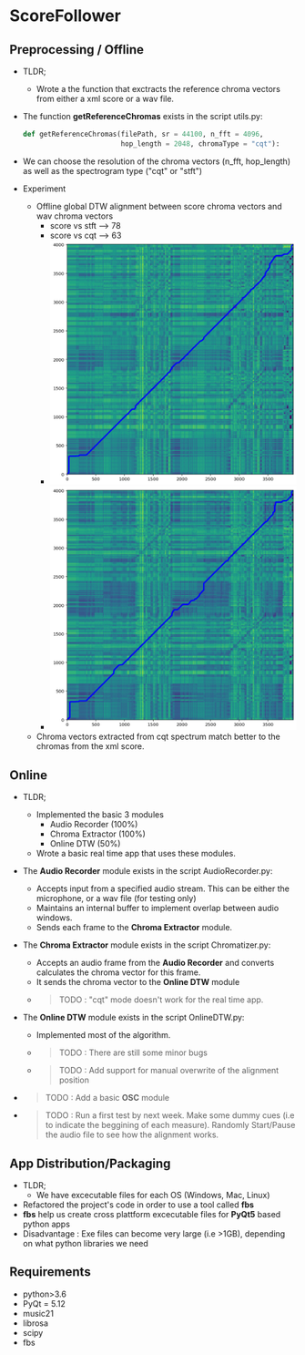 # ScoreFollower

## Preprocessing / Offline

- TLDR;
    - Wrote a the function that exctracts the reference chroma vectors from either a xml score or a wav file. 

- The function **getReferenceChromas** exists in the script utils.py:
    ```python
    def getReferenceChromas(filePath, sr = 44100, n_fft = 4096, 
                            hop_length = 2048, chromaType = "cqt"):
    ```
- We can choose the resolution of the chroma vectors (n_fft, hop_length) as well as the spectrogram type ("cqt" or "stft")
- Experiment
    - Offline global DTW alignment between score chroma vectors and wav chroma vectors
        - score vs stft --> 78
        - score vs cqt  --> 63
        - ![score_vs_stft](src/main/python/offline/scoreVsStft_75.png)
        - ![score_vs_cqt](src/main/python/offline/scoreVsCqt_60.png)
    - Chroma vectors extracted from cqt spectrum match better to the chromas from the xml score.


## Online

- TLDR; 
    - Implemented the basic 3 modules
        - Audio Recorder (100%)
        - Chroma Extractor (100%)
        - Online DTW (50%)
    - Wrote a basic real time app that uses these modules. 

- The **Audio Recorder** module exists in the script AudioRecorder.py:
    - Accepts input from a specified audio stream. This can be either the microphone, or a wav file (for testing only)
    - Maintains an internal buffer to implement overlap between audio windows. 
    - Sends each frame to the **Chroma Extractor** module.

- The **Chroma Extractor** module exists in the script Chromatizer.py:
    - Accepts an audio frame from the **Audio Recorder** and converts calculates the chroma vector for this frame. 
    - It sends the chroma vector to the **Online DTW** module
    - > TODO : "cqt" mode doesn't work for the real time app. 

- The **Online DTW** module exists in the script OnlineDTW.py:
    - Implemented most of the algorithm. 
    - > TODO : There are still some minor bugs
    - > TODO : Add support for manual overwrite of the alignment position
- > TODO : Add a basic **OSC** module
- > TODO : Run a first test by next week. Make some dummy cues (i.e to indicate the beggining of each measure). Randomly Start/Pause the audio file to see how the alignment works.


## App Distribution/Packaging 

- TLDR; 
    - We have excecutable files for each OS (Windows, Mac, Linux)
- Refactored the project's code in order to use a tool called **fbs** 
- **fbs** help us create cross plattform excecutable files for **PyQt5** based python apps
- Disadvantage : Exe files can become very large (i.e >1GB), depending on what python libraries we need

## Requirements
- python>3.6
- PyQt = 5.12
- music21
- librosa
- scipy
- fbs